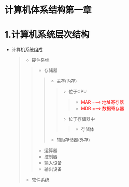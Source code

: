 计算机体系结构第一章
===

# 1.计算机系统层次结构 
* 计算机系统组成        
    > + 硬件系统
    > > + 存储器
    > > >  + 主存(内存)
    > > > > + 位于CPU 
    > > > > > + <font color="red">MAR ===> 地址寄存器</font>
    > > > > > + <font color='red'>MDR ===> 数据寄存器</font>
    > > > > + 位于存储器中
    > > > > > + 存储体
    > > >  + 辅助存储器(外存)
    > > + 运算器
    > > + 控制器
    > > + 输入设备
    > > + 输出设备
    > + 软件系统

